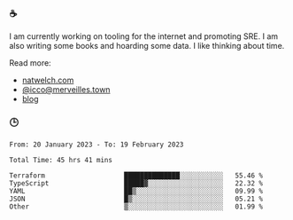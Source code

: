 ### ☕

I am currently working on tooling for the internet and promoting SRE. I am also writing some books and hoarding some data. I like thinking about time. 

Read more:

 - [natwelch.com](https://natwelch.com)
 - [@icco@merveilles.town](https://merveilles.town/@icco)
 - [blog](https://writing.natwelch.com)

### 🕒

<!--START_SECTION:waka-->

```text
From: 20 January 2023 - To: 19 February 2023

Total Time: 45 hrs 41 mins

Terraform                    ██████████████░░░░░░░░░░░   55.46 %
TypeScript                   █████▓░░░░░░░░░░░░░░░░░░░   22.32 %
YAML                         ██▒░░░░░░░░░░░░░░░░░░░░░░   09.99 %
JSON                         █▒░░░░░░░░░░░░░░░░░░░░░░░   05.21 %
Other                        ▒░░░░░░░░░░░░░░░░░░░░░░░░   01.99 %
```

<!--END_SECTION:waka-->
